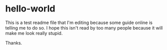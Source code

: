 # hello-world

This is a test readme file that I'm editing because some guide online is telling me to do so. I hope this isn't read by too many people because it will make me look really stupid.

Thanks.
